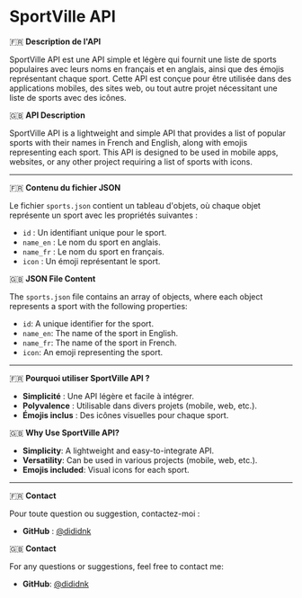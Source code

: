 # SportVille API

🇫🇷   **Description de l'API**

SportVille API est une API simple et légère qui fournit une liste de sports populaires avec leurs noms en français et en anglais, ainsi que des émojis représentant chaque sport. Cette API est conçue pour être utilisée dans des applications mobiles, des sites web, ou tout autre projet nécessitant une liste de sports avec des icônes.

🇬🇧 **API Description**

SportVille API is a lightweight and simple API that provides a list of popular sports with their names in French and English, along with emojis representing each sport. This API is designed to be used in mobile apps, websites, or any other project requiring a list of sports with icons.

---

🇫🇷  **Contenu du fichier JSON**

Le fichier `sports.json` contient un tableau d'objets, où chaque objet représente un sport avec les propriétés suivantes :
- `id` : Un identifiant unique pour le sport.
- `name_en` : Le nom du sport en anglais.
- `name_fr` : Le nom du sport en français.
- `icon` : Un émoji représentant le sport.

🇬🇧 **JSON File Content**

The `sports.json` file contains an array of objects, where each object represents a sport with the following properties:
- `id`: A unique identifier for the sport.
- `name_en`: The name of the sport in English.
- `name_fr`: The name of the sport in French.
- `icon`: An emoji representing the sport.

---

🇫🇷  **Pourquoi utiliser SportVille API ?**

- **Simplicité** : Une API légère et facile à intégrer.
- **Polyvalence** : Utilisable dans divers projets (mobile, web, etc.).
- **Émojis inclus** : Des icônes visuelles pour chaque sport.

🇬🇧 **Why Use SportVille API?**

- **Simplicity**: A lightweight and easy-to-integrate API.
- **Versatility**: Can be used in various projects (mobile, web, etc.).
- **Emojis included**: Visual icons for each sport.

---

🇫🇷  **Contact**

Pour toute question ou suggestion, contactez-moi :
- **GitHub** : [@dididnk](https://github.com/dididnk)

🇬🇧 **Contact**

For any questions or suggestions, feel free to contact me:
- **GitHub**: [@dididnk](https://github.com/dididnk)